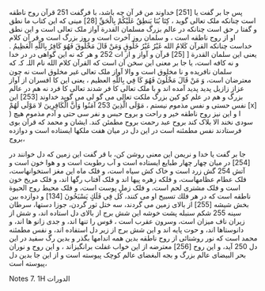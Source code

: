 پس جا بر گفت یا [251] خداوند من قر آن چه باشد، با فرگفت 251 قرآن روح ناطقه است چنانکه ملک تعالی گوید ، كِتَا بُنَا يَنطِقُ عَلَيْكُمْ بِالْحَقِّ [28] مینی که این کتاب ما نطق و گفتا ر حق است چنانکه در عالم بزرگ مسلمان القدرة آواز ملک تعالی است و این نطق او از روح ناطقه است ، و سلمان روز آخرت است و روز بزرگ است و قر آن کلام خداست چنانکه القرآن كَلامُ الله غَيْرُ غَيْرُ خَلُوقٍ وَمَنْ قَالَ مَخْلُوقَ فَهُوَ كَافِرُ بِاللَّهِ الْعَظِيمُ . یعنی این سلمان القدرة [ [25] قرآن و آواز و از ات 252 و هر که نه این گواهی در در خدا و نه کافه است، یا جا بر معنی این سخن آن است که القرآن کلام الله نام اللہ کہ که سلمان نافریده و نا مخلوق است و والا آواز ملک تعالی غیر مخلوق است نه چون معترضان است، وَ مَنْ قَالَ مَخْلُونَ فَهُوَ كَا فِي بِاللَّهِ العظيم ، یعنی این کا افسران از آواز عزاز زازیل پدید پدید آمده اند و با ملک تعالی کا فر شدند تعالی کا فرد نه هم در عالم بزرگ و هم در علم کو کین بزرگ ملکت تعالی می گو لی می گوید خداوند [253] این نفس حستی و نفس مذموم نیستم ، مَوْلَى الَّذِينَ 253 آمَنُوا وَأَنَّ الْكَافِرِينَ لا مَوْلَى لَهُمْ [x] ) ا و این نیز روح ناطقه خیر و راحت و بروح حبس و نفر سی حتی و آدم مذموم هیچ سودی نخند الا بلاک کند بروح عبد رحمت بروح مطمئن کند. ایشان و محمد که قرآن بوی فرستادند نفس مطمئنه است در این دل در میان هفت ملکھا ایستاده است و دوازده بروج،

جا بر گفت یا خدا و نریمن این معنی روشن کن، با قر گفت این زمین که دل خوانند در [254] در میان چهار چهار طبایع ایستاده است و آب رطوبت است و و هوا خون است و آتش 254 گش زرد است و خاک کش سیاه است، و فلک ماه این مغز استخوانهاست، فلک عطام عظامهاست، و فلکه زهره پیها اند و فلک آفتاب رگها اند، و فلک مریخ خون است و فلک مشتری لحم است، و فلک زمل پوست است، و فلک محیط روح الحيوة ناطقه است که در هر فلك تسبیح او می کنند، كُل فِي فَلَكٍ يَسْبَحُونَ [134] و دوازده بین بخش شیشه [255] از بالای زمین می گردند، سه ختل ثور گردن، جوزا دستها، سرطان سینه 255 شکم سنبله پشت خوشه این شش برج از بالای دل استاده اند، و شش از زیران ناف میزان است، وسرون عقرب است ، قوس را تنها اند، و جدی زانو ها اند، و دانوستاها اند، و حوت پایه اند و این شش برج از زیر دل استفاده اند، و نفس مطمئنه محمد است که نور روشنائی از روح ناطقه بدین همه اندامها بگذر و بدین رگ سفید در این دل 250 آید، و این روح [256] معترضه از این خواب غفلت برانگیزاند ، و این روح و نوران بحر البیضای عالم بزرگ و بجه البغضای عالم کوچک پیوسته است و از این جا بدین دل پیوسته است،

Notes
7. 1H الدورات